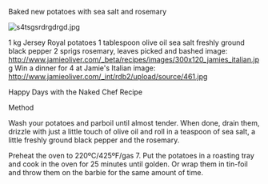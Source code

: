 Baked new potatoes with sea salt and rosemary

![s4tsgsrdrgdrgd.jpg](s4tsgsrdrgdrgd.jpg)

1 kg Jersey Royal potatoes
1 tablespoon olive oil
sea salt
freshly ground black pepper
2 sprigs rosemary, leaves picked and bashed
image: http://www.jamieoliver.com/_beta/recipes/images/300x120_jamies_italian.jpg
Win a dinner for 4 at Jamie's Italian
image: http://www.jamieoliver.com/_int/rdb2/upload/source/461.jpg

Happy Days with the Naked Chef Recipe


 
Method


Wash your potatoes and parboil until almost tender. When done, drain them, drizzle with just a little touch of olive oil and roll in a teaspoon of sea salt, a little freshly ground black pepper and the rosemary. 

Preheat the oven to 220ºC/425ºF/gas 7. Put the potatoes in a roasting tray and cook in the oven for 25 minutes until golden. Or wrap them in tin-foil and throw them on the barbie for the same amount of time.

